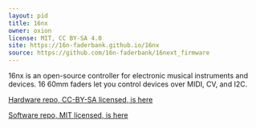```yaml
---
layout: pid
title: 16nx
owner: oxion
license: MIT, CC BY-SA 4.0
site: https://16n-faderbank.github.io/16nx
source: https://github.com/16n-faderbank/16next_firmware
---
```


16nx is an open-source controller for electronic musical instruments and devices. 16 60mm faders let you control devices over MIDI, CV, and I2C.

[Hardware repo, CC-BY-SA licensed, is here](https://github.com/16n-faderbank/16nx)

[Software repo, MIT licensed, is here](https://github.com/16n-faderbank/16next_firmware)
